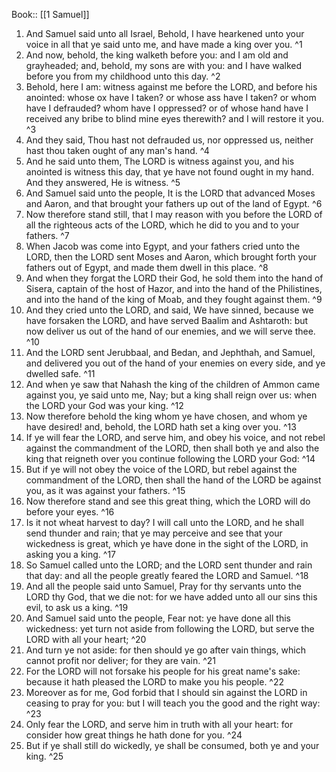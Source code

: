 Book:: [[1 Samuel]]
 1. And Samuel said unto all Israel, Behold, I have hearkened unto your voice in all that ye said unto me, and have made a king over you. ^1
 2. And now, behold, the king walketh before you: and I am old and grayheaded; and, behold, my sons are with you: and I have walked before you from my childhood unto this day. ^2
 3. Behold, here I am: witness against me before the LORD, and before his anointed: whose ox have I taken? or whose ass have I taken? or whom have I defrauded? whom have I oppressed? or of whose hand have I received any bribe to blind mine eyes therewith? and I will restore it you. ^3
 4. And they said, Thou hast not defrauded us, nor oppressed us, neither hast thou taken ought of any man's hand. ^4
 5. And he said unto them, The LORD is witness against you, and his anointed is witness this day, that ye have not found ought in my hand. And they answered, He is witness. ^5
 6. And Samuel said unto the people, It is the LORD that advanced Moses and Aaron, and that brought your fathers up out of the land of Egypt. ^6
 7. Now therefore stand still, that I may reason with you before the LORD of all the righteous acts of the LORD, which he did to you and to your fathers. ^7
 8. When Jacob was come into Egypt, and your fathers cried unto the LORD, then the LORD sent Moses and Aaron, which brought forth your fathers out of Egypt, and made them dwell in this place. ^8
 9. And when they forgat the LORD their God, he sold them into the hand of Sisera, captain of the host of Hazor, and into the hand of the Philistines, and into the hand of the king of Moab, and they fought against them. ^9
 10. And they cried unto the LORD, and said, We have sinned, because we have forsaken the LORD, and have served Baalim and Ashtaroth: but now deliver us out of the hand of our enemies, and we will serve thee. ^10
 11. And the LORD sent Jerubbaal, and Bedan, and Jephthah, and Samuel, and delivered you out of the hand of your enemies on every side, and ye dwelled safe. ^11
 12. And when ye saw that Nahash the king of the children of Ammon came against you, ye said unto me, Nay; but a king shall reign over us: when the LORD your God was your king. ^12
 13. Now therefore behold the king whom ye have chosen, and whom ye have desired! and, behold, the LORD hath set a king over you. ^13
 14. If ye will fear the LORD, and serve him, and obey his voice, and not rebel against the commandment of the LORD, then shall both ye and also the king that reigneth over you continue following the LORD your God: ^14
 15. But if ye will not obey the voice of the LORD, but rebel against the commandment of the LORD, then shall the hand of the LORD be against you, as it was against your fathers. ^15
 16. Now therefore stand and see this great thing, which the LORD will do before your eyes. ^16
 17. Is it not wheat harvest to day? I will call unto the LORD, and he shall send thunder and rain; that ye may perceive and see that your wickedness is great, which ye have done in the sight of the LORD, in asking you a king. ^17
 18. So Samuel called unto the LORD; and the LORD sent thunder and rain that day: and all the people greatly feared the LORD and Samuel. ^18
 19. And all the people said unto Samuel, Pray for thy servants unto the LORD thy God, that we die not: for we have added unto all our sins this evil, to ask us a king. ^19
 20. And Samuel said unto the people, Fear not: ye have done all this wickedness: yet turn not aside from following the LORD, but serve the LORD with all your heart; ^20
 21. And turn ye not aside: for then should ye go after vain things, which cannot profit nor deliver; for they are vain. ^21
 22. For the LORD will not forsake his people for his great name's sake: because it hath pleased the LORD to make you his people. ^22
 23. Moreover as for me, God forbid that I should sin against the LORD in ceasing to pray for you: but I will teach you the good and the right way: ^23
 24. Only fear the LORD, and serve him in truth with all your heart: for consider how great things he hath done for you. ^24
 25. But if ye shall still do wickedly, ye shall be consumed, both ye and your king. ^25
